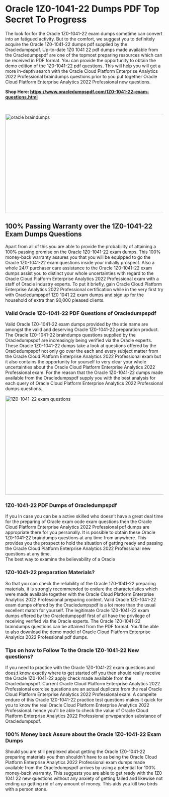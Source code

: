 <h1>Oracle 1Z0-1041-22 Dumps PDF Top Secret To Progress</h1>
<p>The look for for the Oracle 1Z0-1041-22 exam dumps sometime can convert into an fatigued activity. But to the comfort, we suggest you to definitely acquire the Oracle 1Z0-1041-22 dumps pdf supplied by the Oracledumpspdf. Up-to-date 1Z0 1041 22 pdf dumps made available from the Oracledumpspdf are one of the topmost preparing resources which can be received in PDF format. You can provide the opportunity to obtain the demo edition of the 1Z0-1041-22 pdf questions. This will help you will get a more in-depth search with the Oracle Cloud Platform Enterprise Analytics 2022 Professional braindumps questions prior to you put together Oracle Cloud Platform Enterprise Analytics 2022 Professional new questions.</p>
<p><strong>Shop Here: <a href="https://www.oracledumpspdf.com/1Z0-1041-22-exam-questions.html">https://www.oracledumpspdf.com/1Z0-1041-22-exam-questions.html</a></strong></p>
<p>&nbsp;</p>
<p><span style="font-weight: 400;"><img style="display: block; margin-left: auto; margin-right: auto;" src="https://i.ibb.co/RCKYBmz/digital-marketing-Made-with-Poster-My-Wall.jpg" alt="oracle braindumps" width="850" height="314" /></span></p>
<h2><strong>100% Passing Warranty over the 1Z0-1041-22 Exam Dumps Questions</strong></h2>
<p>Apart from all of this you are able to provide the probability of attaining a 100% passing promise on the Oracle 1Z0-1041-22 exam dumps. This 100% money-back warranty assures you that you will be equipped to go the Oracle 1Z0-1041-22 exam questions inside your initially prospect. Also a whole 24/7 purchaser care assistance to the Oracle 1Z0-1041-22 exam dumps assist you to distinct your whole uncertainties with regard to the Oracle Cloud Platform Enterprise Analytics 2022 Professional exam with a staff of Oracle industry experts. To put it briefly, gain Oracle Cloud Platform Enterprise Analytics 2022 Professional certification while in the very first try with Oracledumpspdf 1Z0 1041 22 exam dumps and sign up for the household of extra than 90,000 pleased clients.</p>
<h3><strong>Valid Oracle 1Z0-1041-22 PDF Questions of Oracledumpspdf</strong></h3>
<p>Valid Oracle 1Z0-1041-22 exam dumps provided by the stie name are amongst the valid and deserving Oracle 1Z0-1041-22 preparation product. The Oracle 1Z0-1041-22 braindumps questions supplied by the Oracledumpspdf are increasingly being verified via the Oracle experts. These Oracle 1Z0-1041-22 dumps take a look at questions offered by the Oracledumpspdf not only go over the each and every subject matter from the Oracle Cloud Platform Enterprise Analytics 2022 Professional exam but it also contains the opportunity for yourself to very clear your whole uncertainties about the Oracle Cloud Platform Enterprise Analytics 2022 Professional exam. For the reason that the Oracle 1Z0-1041-22 dumps made available from the Oracledumpspdf supply you with the best analysis for each query of Oracle Cloud Platform Enterprise Analytics 2022 Professional dumps questions.</p>
<p><a href="https://www.oracledumpspdf.com/1Z0-1041-22-exam-questions.html"><span style="font-weight: 400;"><img style="display: block; margin-left: auto; margin-right: auto;" src="https://i.ibb.co/zfVYYs0/Digital-Marketing-Agency-Made-with-Poster-My-Wall-1.jpg" alt="1Z0-1041-22 exam questions" width="850" height="314" /></span></a></p>
<h3><strong>1Z0-1041-22 PDF Dumps of Oracledumpspdf</strong></h3>
<p>If you In case you can be a active skilled who doesn&rsquo;t have a great deal time for the preparing of Oracle exam ocde exam questions then the Oracle Cloud Platform Enterprise Analytics 2022 Professional pdf dumps are appropriate there for you personally. It is possible to obtain these Oracle 1Z0-1041-22 braindumps questions at any time from anywhere. This provides you the prospect to hold the situation of getting ready and passing the Oracle Cloud Platform Enterprise Analytics 2022 Professional new questions at any time.<br />The best way to examine the believability of a Oracle</p>
<h3>1Z0-1041-22 preparation Materials?</h3>
<p>So that you can check the reliability of the Oracle 1Z0-1041-22 preparing materials, it is strongly recommended to endure the characteristics which were made available together with the Oracle Cloud Platform Enterprise Analytics 2022 Professional preparing content. Valid Oracle 1Z0-1041-22 exam dumps offered by the Oracledumpspdf is a lot more than the usual excellent match for yourself. The legitimate Oracle 1Z0-1041-22 exam dumps offered by the Oracledumpspdf first of all have the privilege of receiving verified via the Oracle experts. The Oracle 1Z0-1041-22 braindumps questions can be attained from the PDF format. You'll be able to also download the demo model of Oracle Cloud Platform Enterprise Analytics 2022 Professional pdf dumps.</p>
<h3>Tips on how to Follow To the Oracle 1Z0-1041-22 New questions?</h3>
<p>If you need to practice with the Oracle 1Z0-1041-22 exam questions and does;t know exactly where to get started off you then should really receive the Oracle 1Z0-1041-22 apply check made available from the Oracledumpspdf. Current Oracle Cloud Platform Enterprise Analytics 2022 Professional exercise questions are an actual duplicate from the real Oracle Cloud Platform Enterprise Analytics 2022 Professional exam. A compelte endure of this Oracle 1Z0-1041-22 practice test questions makes it quick for you to know the real Oracle Cloud Platform Enterprise Analytics 2022 Professional. hence you'll be able to check the value of Oracle Cloud Platform Enterprise Analytics 2022 Professional prweparation substance of Oracledumpspdf.</p>
<h3><strong>100% Money back Assure about the Oracle 1Z0-1041-22 Exam Dumps</strong></h3>
<p>Should you are still perplexed about getting the Oracle 1Z0-1041-22 preparing materials you then shouldn't have to as being the Oracle Cloud Platform Enterprise Analytics 2022 Professional exam dumps made available from the Oracledumpspdf arrives by using a potential for 100% money-back warranty. This suggests you are able to get ready with the 1Z0 1041 22 new questions without any anxiety of getting failed and likewise not ending up getting rid of any amount of money. This aids you kill two birds with a person stone.</p>
